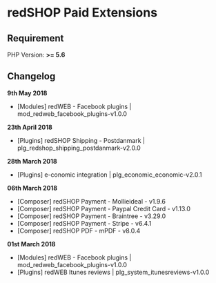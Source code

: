 redSHOP Paid Extensions
==========

## Requirement
PHP Version: **>= 5.6**

## Changelog

**9th May 2018**
- [Modules] redWEB - Facebook plugins | mod_redweb_facebook_plugins-v1.0.0

**23th April 2018**

- [Plugins] redSHOP Shipping - Postdanmark | plg_redshop_shipping_postdanmark-v2.0.0

**28th March 2018**

- [Plugins] e-conomic integration | plg_economic_economic-v2.0.1

**06th March 2018**

- [Composer] redSHOP Payment - Mollieideal - v1.9.6
- [Composer] redSHOP Payment - Paypal Credit Card - v1.13.0
- [Composer] redSHOP Payment - Braintree - v3.29.0
- [Composer] redSHOP Payment - Stripe - v6.4.1
- [Composer] redSHOP PDF - mPDF - v8.0.4

**01st March 2018**

- [Modules] redWEB - Facebook plugins | mod_redweb_facebook_plugins-v1.0.0
- [Plugins] redWEB Itunes reviews | plg_system_itunesreviews-v1.0.0